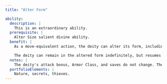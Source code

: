 ```yaml
---
title: "Alter Form"

ability:
  description: |
    This is an extraordinary ability.
  prerequisite: |
    Alter Size salient divine ability.
  benefit: |
    As a move-equivalent action, the deity can alter its form, including clothing and equipment. The assumed form must be corporeal. The deity's body can undergo a limited physical transmutation, including adding or subtracting one or two limbs. If the form selected has wings, the deity can fly. Likewise, the deity can swim if the form has fins, breathe water if the form has gills, and so on.

    The deity can remain in the altered form indefinitely, but resumes its own form if slain.
  notes: |
    The deity's attack bonus, Armor Class, and saves do not change. The deity does not gain any of the assumed form's special abilities, attack forms, defenses, ability scores, or mannerisms. The deity can change physical qualities (such as hair color, hair texture, skin color, and gender). The deity can use this ability to create disguises, gaining a bonus of +10 on its {% skill_link disguise %} checks. The deity can use its Alter Size ability simultaneously along with this one to become taller, shorter, thinner, or heavier.
  portfolioElements: |
    Nature, secrets, thieves.
---
```

